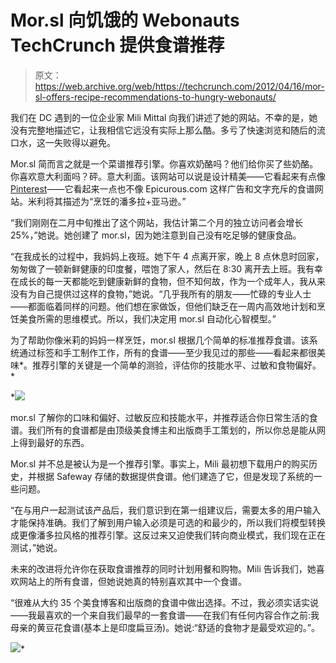# Mor.sl 向饥饿的 Webonauts TechCrunch 提供食谱推荐

> 原文：<https://web.archive.org/web/https://techcrunch.com/2012/04/16/mor-sl-offers-recipe-recommendations-to-hungry-webonauts/>

我们在 DC 遇到的一位企业家 Mili Mittal 向我们讲述了她的网站。不幸的是，她没有完整地描述它，让我相信它远没有实际上那么酷。多亏了快速浏览和随后的流口水，这一失败得以避免。

Mor.sl 简而言之就是一个菜谱推荐引擎。你喜欢奶酪吗？他们给你买了些奶酪。你喜欢意大利面吗？砰。意大利面。该网站可以说是设计精美——它看起来有点像[Pinterest](https://web.archive.org/web/20221007031711/https://beta.techcrunch.com/tag/Pinterest)——它看起来一点也不像 Epicurous.com 这样广告和文字充斥的食谱网站。米利将其描述为“烹饪的潘多拉+亚马逊。”

“我们刚刚在二月中旬推出了这个网站，我估计第二个月的独立访问者会增长 25%，”她说。她创建了 mor.sl，因为她注意到自己没有吃足够的健康食品。

“在我成长的过程中，我妈妈上夜班。她下午 4 点离开家，晚上 8 点休息时回家，匆匆做了一顿新鲜健康的印度餐，喂饱了家人，然后在 8:30 离开去上班。我有幸在成长的每一天都能吃到健康新鲜的食物，但不知何故，作为一个成年人，我从来没有为自己提供过这样的食物，”她说。“几乎我所有的朋友——忙碌的专业人士——都面临着同样的问题。他们想在家做饭，但他们缺乏在一周内高效地计划和烹饪美食所需的思维模式。所以，我们决定用 mor.sl 自动化心智模型。”

为了帮助你像米莉的妈妈一样烹饪，mor.sl 根据几个简单的标准推荐食谱。该系统通过标签和手工制作工作，所有的食谱——至少我见过的那些——看起来都很美味*。推荐引擎的关键是一个简单的测验，评估你的技能水平、过敏和食物偏好。*

 *![](img/7beb1eb4a2d4851ca6716ca74591a3fd.png)

mor.sl 了解你的口味和偏好、过敏反应和技能水平，并推荐适合你日常生活的食谱。我们所有的食谱都是由顶级美食博主和出版商手工策划的，所以你总是能从网上得到最好的东西。

Mor.sl 并不总是被认为是一个推荐引擎。事实上，Mili 最初想下载用户的购买历史，并根据 Safeway 存储的数据提供食谱。他们建造了它，但是发现了系统的一些问题。

“在与用户一起测试该产品后，我们意识到在第一组建议后，需要太多的用户输入才能保持准确。我们了解到用户输入必须是可选的和最少的，所以我们将模型转换成更像潘多拉风格的推荐引擎。这反过来又迫使我们转向商业模式，我们现在正在测试，”她说。

未来的改进将允许你在获取食谱推荐的同时计划用餐和购物。Mili 告诉我们，她喜欢网站上的所有食谱，但她说她真的特别喜欢其中一个食谱。

“很难从大约 35 个美食博客和出版商的食谱中做出选择。不过，我必须实话实说——我最喜欢的一个来自我们最早的一套食谱——在我们有任何内容合作之前:我母亲的黄豆花食谱(基本上是印度扁豆汤)。她说:“舒适的食物才是最受欢迎的。”。

![](img/ebadaba214285a77151e922aeb16efc5.png)*
